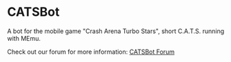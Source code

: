 # CATSBot
A bot for the mobile game "Crash Arena Turbo Stars", short C.A.T.S. running with MEmu.

Check out our forum for more information: [CATSBot Forum](https://catsbot.net)

